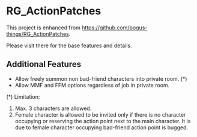 # RG_ActionPatches 
This project is enhanced from https://github.com/bogus-things/RG_ActionPatches.

Please visit there for the base features and details.

## Additional Features
- Allow freely summon non bad-friend characters into private room. (*)
- Allow MMF and FFM options regardless of job in private room.

(*) Limitation:
1. Max. 3 characters are allowed.
2. Female character is allowed to be invited only if there is no character occupying or reserving the action point next to the main character. It is due to female character occupying bad-friend action point is bugged.
